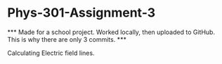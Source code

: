 # Phys-301-Assignment-3
*** Made for a school project. Worked locally, then uploaded to GitHub. This is why there are only 3 commits. ***

Calculating Electric field lines.
